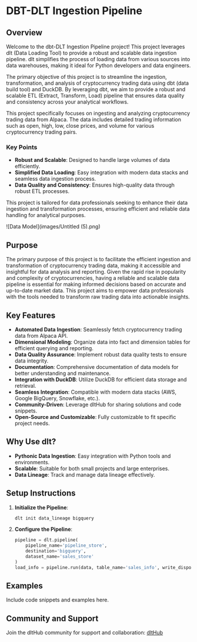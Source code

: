 # DBT-DLT Ingestion Pipeline


## Overview

Welcome to the dbt-DLT Ingestion Pipeline project! This project leverages dlt (Data Loading Tool) to provide a robust and scalable data ingestion pipeline. dlt simplifies the process of loading data from various sources into data warehouses, making it ideal for Python developers and data engineers.

The primary objective of this project is to streamline the ingestion, transformation, and analysis of cryptocurrency trading data using dbt (data build tool) and DuckDB. By leveraging dbt, we aim to provide a robust and scalable ETL (Extract, Transform, Load) pipeline that ensures data quality and consistency across your analytical workflows.

This project specifically focuses on ingesting and analyzing cryptocurrency trading data from Alpaca. The data includes detailed trading information such as open, high, low, close prices, and volume for various cryptocurrency trading pairs.

### Key Points

- **Robust and Scalable**: Designed to handle large volumes of data efficiently.
- **Simplified Data Loading**: Easy integration with modern data stacks and seamless data ingestion process.
- **Data Quality and Consistency**: Ensures high-quality data through robust ETL processes.

This project is tailored for data professionals seeking to enhance their data ingestion and transformation processes, ensuring efficient and reliable data handling for analytical purposes.


![Data Model](images/Untitled (5).png)

## Purpose

The primary purpose of this project is to facilitate the efficient ingestion and transformation of cryptocurrency trading data, making it accessible and insightful for data analysis and reporting. Given the rapid rise in popularity and complexity of cryptocurrencies, having a reliable and scalable data pipeline is essential for making informed decisions based on accurate and up-to-date market data. This project aims to empower data professionals with the tools needed to transform raw trading data into actionable insights.


## Key Features

- **Automated Data Ingestion**: Seamlessly fetch cryptocurrency trading data from Alpaca API.
- **Dimensional Modeling**: Organize data into fact and dimension tables for efficient querying and reporting.
- **Data Quality Assurance**: Implement robust data quality tests to ensure data integrity.
- **Documentation**: Comprehensive documentation of data models for better understanding and maintenance.
- **Integration with DuckDB**: Utilize DuckDB for efficient data storage and retrieval.
- **Seamless Integration**: Compatible with modern data stacks (AWS, Google BigQuery, Snowflake, etc.).
- **Community-Driven**: Leverage dltHub for sharing solutions and code snippets.
- **Open-Source and Customizable**: Fully customizable to fit specific project needs.

## Why Use dlt?

- **Pythonic Data Ingestion**: Easy integration with Python tools and environments.
- **Scalable**: Suitable for both small projects and large enterprises.
- **Data Lineage**: Track and manage data lineage effectively.

## Setup Instructions

1. **Initialize the Pipeline**:
    ```bash
    dlt init data_lineage bigquery
    ```

2. **Configure the Pipeline**:
    ```python
    pipeline = dlt.pipeline(
        pipeline_name='pipeline_store',
        destination='bigquery',
        dataset_name='sales_store'
    )
    load_info = pipeline.run(data, table_name='sales_info', write_disposition='replace')
    ```

## Examples

Include code snippets and examples here.

## Community and Support

Join the dltHub community for support and collaboration: [dltHub](https://dlthub.com)
